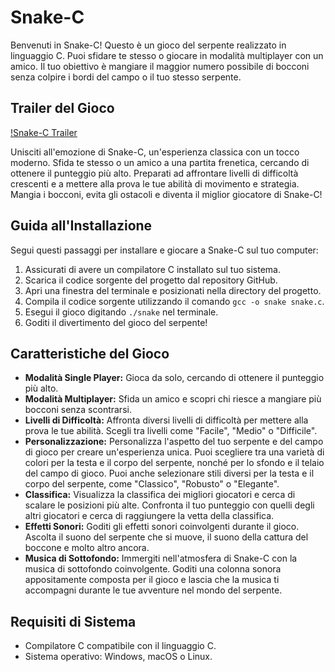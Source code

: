 # Snake-C

Benvenuti in Snake-C! Questo è un gioco del serpente realizzato in linguaggio C. Puoi sfidare te stesso o giocare in modalità multiplayer con un amico. Il tuo obiettivo è mangiare il maggior numero possibile di bocconi senza colpire i bordi del campo o il tuo stesso serpente.

## Trailer del Gioco

[!Snake-C Trailer](trailer.mp4)

Unisciti all'emozione di Snake-C, un'esperienza classica con un tocco moderno. Sfida te stesso o un amico a una partita frenetica, cercando di ottenere il punteggio più alto. Preparati ad affrontare livelli di difficoltà crescenti e a mettere alla prova le tue abilità di movimento e strategia. Mangia i bocconi, evita gli ostacoli e diventa il miglior giocatore di Snake-C!

## Guida all'Installazione

Segui questi passaggi per installare e giocare a Snake-C sul tuo computer:

1. Assicurati di avere un compilatore C installato sul tuo sistema.
2. Scarica il codice sorgente del progetto dal repository GitHub.
3. Apri una finestra del terminale e posizionati nella directory del progetto.
4. Compila il codice sorgente utilizzando il comando `gcc -o snake snake.c`.
5. Esegui il gioco digitando `./snake` nel terminale.
6. Goditi il divertimento del gioco del serpente!

## Caratteristiche del Gioco

- **Modalità Single Player:** Gioca da solo, cercando di ottenere il punteggio più alto.
- **Modalità Multiplayer:** Sfida un amico e scopri chi riesce a mangiare più bocconi senza scontrarsi.
- **Livelli di Difficoltà:** Affronta diversi livelli di difficoltà per mettere alla prova le tue abilità. Scegli tra livelli come "Facile", "Medio" o "Difficile".
- **Personalizzazione:** Personalizza l'aspetto del tuo serpente e del campo di gioco per creare un'esperienza unica. Puoi scegliere tra una varietà di colori per la testa e il corpo del serpente, nonché per lo sfondo e il telaio del campo di gioco. Puoi anche selezionare stili diversi per la testa e il corpo del serpente, come "Classico", "Robusto" o "Elegante".
- **Classifica:** Visualizza la classifica dei migliori giocatori e cerca di scalare le posizioni più alte. Confronta il tuo punteggio con quelli degli altri giocatori e cerca di raggiungere la vetta della classifica.
- **Effetti Sonori:** Goditi gli effetti sonori coinvolgenti durante il gioco. Ascolta il suono del serpente che si muove, il suono della cattura del boccone e molto altro ancora.
- **Musica di Sottofondo:** Immergiti nell'atmosfera di Snake-C con la musica di sottofondo coinvolgente. Goditi una colonna sonora appositamente composta per il gioco e lascia che la musica ti accompagni durante le tue avventure nel mondo del serpente.

## Requisiti di Sistema

- Compilatore C compatibile con il linguaggio C.
- Sistema operativo: Windows, macOS o Linux.